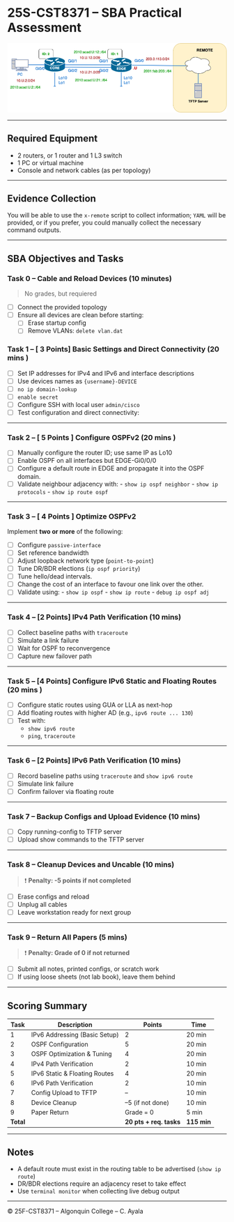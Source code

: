 
# 25S-CST8371 – SBA Practical Assessment

![Sample SBA Topology](img/01-SBA-sample.png)

---
## Required Equipment

- 2 routers, or 1 router and 1 L3 switch
- 1 PC or virtual machine
- Console and network cables (as per topology)

---

## Evidence Collection

You will be able to use the `x-remote` script to collect information; `YAML` will be provided, or if you prefer, you could manually collect the necessary command outputs.

---
## SBA Objectives and Tasks

### Task 0 – Cable and Reload Devices (10 minutes)

> No grades, but requiered

- [ ] Connect the provided topology
- [ ] Ensure all devices are clean before starting:
	- [ ] Erase startup config
	- [ ] Remove VLANs: `delete vlan.dat`

### Task 1 – [ 3 Points] Basic Settings and Direct Connectivity (20 mins )

- [ ] Set IP addresses for IPv4 and IPv6 and interface descriptions
- [ ] Use devices names as `{username}-DEVICE`
- [ ] `no ip domain-lookup`
- [ ] `enable secret`
- [ ] Configure SSH with local user `admin/cisco` 
- [ ] Test configuration and direct connectivity:

---

### Task 2 – [ 5 Points ] Configure OSPFv2 (20 mins )

- [ ] Manually configure the router ID; use same IP as Lo10
- [ ] Enable OSPF on all interfaces but EDGE-Gi0/0/0
- [ ] Configure a default route in EDGE and propagate it into the OSPF domain.
- [ ] Validate neighbour adjacency with:
	  - `show ip ospf neighbor`
	  - `show ip protocols`
	  - `show ip route ospf`

---
### Task 3 – [ 4 Points ] Optimize OSPFv2

Implement **two or more** of the following:
- [ ] Configure `passive-interface`
- [ ] Set reference bandwidth
- [ ] Adjust loopback network type (`point-to-point`)
- [ ] Tune DR/BDR elections (`ip ospf priority`)
- [ ] Tune hello/dead intervals.
- [ ] Change the cost of an interface to favour one link over the other.
- [ ] Validate using:
	  - `show ip ospf`
	  - `show ip route`
	  - `debug ip ospf adj`

---
### Task 4 – [2 Points] IPv4 Path Verification (10 mins)

- [ ] Collect baseline paths with `traceroute`
- [ ] Simulate a link failure
- [ ] Wait for OSPF to reconvergence
- [ ] Capture new failover path

---

### Task 5 – [4 Points] Configure IPv6 Static and Floating Routes (20 mins )

- [ ] Configure static routes using GUA or LLA as next-hop
- [ ] Add floating routes with higher AD (e.g., `ipv6 route ... 130`)
- [ ]  Test with:
	  - `show ipv6 route`
	  - `ping`, `traceroute`

---

### Task 6 – [2 Points] IPv6 Path Verification (10 mins)

- [ ]  Record baseline paths using `traceroute` and `show ipv6 route`
- [ ] Simulate link failure
- [ ] Confirm failover via floating route

---

### Task 7 – Backup Configs and Upload Evidence (10 mins)

- [ ] Copy running-config to TFTP server
- [ ] Upload show commands to the TFTP server

---

### Task 8 – Cleanup Devices and Uncable (10 mins)

> ❗ **Penalty: -5 points if not completed**

- [ ] Erase configs and reload
- [ ] Unplug all cables
- [ ] Leave workstation ready for next group

---

### Task 9 – Return All Papers (5 mins)

> ❗ **Penalty: Grade of 0 if not returned**

- [ ] Submit all notes, printed configs, or scratch work
- [ ] If using loose sheets (not lab book), leave them behind

---

##  Scoring Summary

| Task | Description                      | Points           | Time     |
|------|----------------------------------|------------------|----------|
| 1    | IPv6 Addressing (Basic Setup)    | 2                | 20 min   |
| 2    | OSPF Configuration               | 5                | 20 min   |
| 3    | OSPF Optimization & Tuning      | 4                | 20 min   |
| 4    | IPv4 Path Verification           | 2                | 10 min   |
| 5    | IPv6 Static & Floating Routes    | 4                | 20 min   |
| 6    | IPv6 Path Verification           | 2                | 10 min   |
| 7    | Config Upload to TFTP            | –                | 10 min   |
| 8    | Device Cleanup                   | –5 (if not done) | 10 min   |
| 9    | Paper Return                     | Grade = 0        | 5 min    |
| **Total** |                            | **20 pts + req. tasks** | **115 min** |

---

## Notes

- A default route must exist in the routing table to be advertised (`show ip route`)
- DR/BDR elections require an adjacency reset to take effect
- Use `terminal monitor` when collecting live debug output

---

© 25F-CST8371 – Algonquin College – C. Ayala
